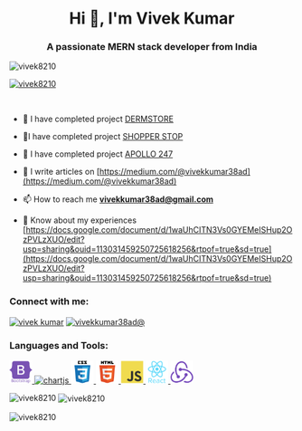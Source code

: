 <h1 align="center">Hi 👋, I'm Vivek Kumar</h1>
<h3 align="center">A passionate MERN stack developer from India</h3>

<p align="left"> <img src="https://komarev.com/ghpvc/?username=vivek8210&label=Profile%20views&color=0e75b6&style=flat" alt="vivek8210" /> </p>

<p align="left"> <a href="https://github.com/ryo-ma/github-profile-trophy"><img src="https://github-profile-trophy.vercel.app/?username=vivek8210" alt="vivek8210" /></a> </p>

<p align="left"> <a href="https://twitter.com/" target="blank"><img src="https://img.shields.io/twitter/follow/?logo=twitter&style=for-the-badge" alt="" /></a> </p>

- 🔭 I have completed project [DERMSTORE](https://practical-lewin-786876.netlify.app)

- 👯I have completed project [SHOPPER STOP](https://steady-bavarois-32dc0a.netlify.app/)

- 🤝 I have completed project [APOLLO 247](https://dapper-chebakia-d4e762.netlify.app/")

- 📝 I write articles on [https://medium.com/@vivekkumar38ad](https://medium.com/@vivekkumar38ad)

- 📫 How to reach me **vivekkumar38ad@gmail.com**

- 📄 Know about my experiences [https://docs.google.com/document/d/1waUhCITN3Vs0GYEMeISHup2OzPVLzXUO/edit?usp=sharing&ouid=113031459250725618256&rtpof=true&sd=true](https://docs.google.com/document/d/1waUhCITN3Vs0GYEMeISHup2OzPVLzXUO/edit?usp=sharing&ouid=113031459250725618256&rtpof=true&sd=true)

<h3 align="left">Connect with me:</h3>
<p align="left">
<a href="https://www.linkedin.com/in/vivek-kumar-498507b8/" target="blank"><img align="center" src="https://raw.githubusercontent.com/rahuldkjain/github-profile-readme-generator/master/src/images/icons/Social/linked-in-alt.svg" alt="vivek kumar" height="30" width="40" /></a>
<a href="https://medium.com/vivekkumar38ad@" target="blank"><img align="center" src="https://raw.githubusercontent.com/rahuldkjain/github-profile-readme-generator/master/src/images/icons/Social/medium.svg" alt="vivekkumar38ad@" height="30" width="40" /></a>
</p>

<h3 align="left">Languages and Tools:</h3>
<p align="left"> <a href="https://getbootstrap.com" target="_blank" rel="noreferrer"> <img src="https://raw.githubusercontent.com/devicons/devicon/master/icons/bootstrap/bootstrap-plain-wordmark.svg" alt="bootstrap" width="40" height="40"/> </a> <a href="https://www.chartjs.org" target="_blank" rel="noreferrer"> <img src="https://www.chartjs.org/media/logo-title.svg" alt="chartjs" width="40" height="40"/> </a> <a href="https://www.w3schools.com/css/" target="_blank" rel="noreferrer"> <img src="https://raw.githubusercontent.com/devicons/devicon/master/icons/css3/css3-original-wordmark.svg" alt="css3" width="40" height="40"/> </a> <a href="https://www.w3.org/html/" target="_blank" rel="noreferrer"> <img src="https://raw.githubusercontent.com/devicons/devicon/master/icons/html5/html5-original-wordmark.svg" alt="html5" width="40" height="40"/> </a> <a href="https://developer.mozilla.org/en-US/docs/Web/JavaScript" target="_blank" rel="noreferrer"> <img src="https://raw.githubusercontent.com/devicons/devicon/master/icons/javascript/javascript-original.svg" alt="javascript" width="40" height="40"/> </a> <a href="https://reactjs.org/" target="_blank" rel="noreferrer"> <img src="https://raw.githubusercontent.com/devicons/devicon/master/icons/react/react-original-wordmark.svg" alt="react" width="40" height="40"/> </a> <a href="https://redux.js.org" target="_blank" rel="noreferrer"> <img src="https://raw.githubusercontent.com/devicons/devicon/master/icons/redux/redux-original.svg" alt="redux" width="40" height="40"/> </a> </p>

<p><img align="left" src="https://github-readme-stats.vercel.app/api/top-langs?username=vivek8210&show_icons=true&locale=en&layout=compact" alt="vivek8210" /></p>

<p>&nbsp;<img align="center" src="https://github-readme-stats.vercel.app/api?username=vivek8210&show_icons=true&locale=en" alt="vivek8210" /></p>

<p><img align="center" src="https://github-readme-streak-stats.herokuapp.com/?user=vivek8210&" alt="vivek8210" /></p>
